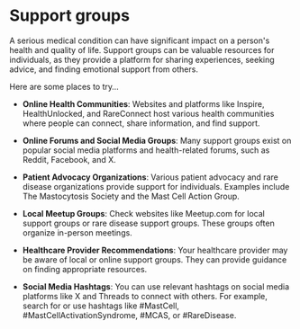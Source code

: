 <!--
source: gpt-3 + jph editing
tags: resources
-->

# Support groups

A serious medical condition can have significant impact on a person's health and quality of life. Support groups can be valuable resources for individuals, as they provide a platform for sharing experiences, seeking advice, and finding emotional support from others.

Here are some places to try…

* **Online Health Communities**: Websites and platforms like Inspire, HealthUnlocked, and RareConnect host various health communities where people can connect, share information, and find support.

* **Online Forums and Social Media Groups**: Many support groups exist on popular social media platforms and health-related forums, such as Reddit, Facebook, and X.

* **Patient Advocacy Organizations**: Various patient advocacy and rare disease organizations provide support for individuals. Examples include The Mastocytosis Society and the Mast Cell Action Group.

* **Local Meetup Groups**: Check websites like Meetup.com for local support groups or rare disease support groups. These groups often organize in-person meetings.

* **Healthcare Provider Recommendations**: Your healthcare provider may be aware of local or online support groups. They can provide guidance on finding appropriate resources.

* **Social Media Hashtags**: You can use relevant hashtags on social media platforms like X and Threads to connect with others. For example, search for or use hashtags like #MastCell, #MastCellActivationSyndrome, #MCAS, or #RareDisease.
